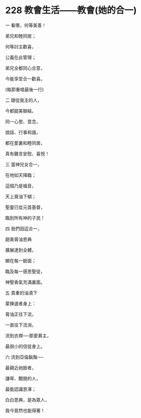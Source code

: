 # 228 教會生活——教會(她的合一)

一 看哪，何等美善！

弟兄和睦同居；

何等討主歡喜，

公義在此管理；

弟兄全都同心合意，

今能享受合一歡喜。

(每節重唱最後一行)

二 跟從我主的人，

今都甜美聯結，

同一心思、意念，

說話、行事和諧，

都在愛裏和睦同居，

真有難言安慰、喜悅！

三 當神兒女合一，

在地如天降臨；

這個乃是福音，

天上膏油下傾；

聖靈已從元首基督，

臨到所有神的子民！

四 我們因這合一，

甜美膏油恩典

擴展達到全體，

顯在每一臉面；

臨及每一感恩聖徒，

神聖香氣充滿裏面。

五 貴重的油澆下

蒙揀選者身上：

膏油正往下流，

一直往下流淌，

流到衣襟──那愛慕主，

最弱小的信徒身上。

六 流到亞倫鬍鬚──

最親近祂臉者，

謙卑、戰兢的人，

最能認識恩澤；

白白恩典，是為眾人，

我今竟然也能得著！

